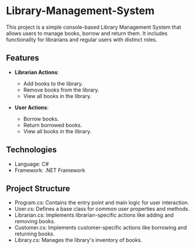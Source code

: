 # Library-Management-System

This project is a simple console-based Library Management System that allows users to manage books, borrow and return them. It includes functionality for librarians and regular users with distinct roles.

## Features
- **Librarian Actions**:
  - Add books to the library.
  - Remove books from the library. 
  - View all books in the library.

- **User Actions**:
  - Borrow books.
  - Return borrowed books.
  - View all books in the library.

## Technologies
- Language: C#
- Framework: .NET Framework

## Project Structure
- Program.cs: Contains the entry point and main logic for user interaction.
- User.cs: Defines a base class for common user properties and methods.
- Librarian.cs: Implements librarian-specific actions like adding and removing books.
- Customer.cs: Implements customer-specific actions like borrowing and returning books.
- Library.cs: Manages the library's inventory of books.
